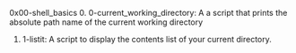 0x00-shell_basics
0. 0-current_working_directory: A a script that prints the absolute path name of the current working directory
1. 1-listit: A script to display the contents list of your current directory.
